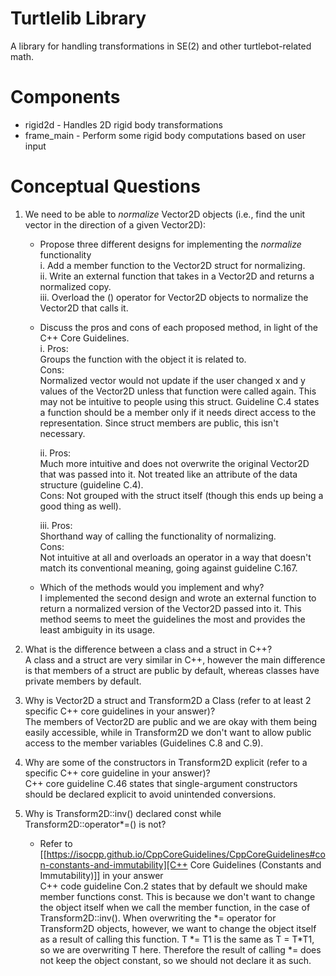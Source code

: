 # Turtlelib Library
A library for handling transformations in SE(2) and other turtlebot-related math.

# Components
- rigid2d - Handles 2D rigid body transformations
- frame_main - Perform some rigid body computations based on user input

# Conceptual Questions
1. We need to be able to _normalize_ Vector2D objects (i.e., find the unit vector in the direction of a given Vector2D):
   - Propose three different designs for implementing the _normalize_ functionality  
        i. Add a member function to the Vector2D struct for normalizing.  
        ii. Write an external function that takes in a Vector2D and returns a normalized copy.  
        iii. Overload the () operator for Vector2D objects to normalize the Vector2D that calls it.  

   - Discuss the pros and cons of each proposed method, in light of the C++ Core Guidelines.  
        i.      Pros:  
                Groups the function with the object it is related to.  
                Cons:  
                Normalized vector would not update if the user changed x and y values of the Vector2D unless that function were called again. This may not be intuitive to people using this struct. Guideline C.4 states a function should be a member only if it needs direct access to the representation. Since struct members are public, this isn't necessary.  

        ii.     Pros:  
                Much more intuitive and does not overwrite the original Vector2D that was passed into it. Not treated like an attribute of the data structure (guideline C.4).  
                Cons: Not grouped with the struct itself (though this ends up being a good thing as well).  

        iii.    Pros:  
                Shorthand way of calling the functionality of normalizing.  
                Cons:  
                Not intuitive at all and overloads an operator in a way that doesn't match its conventional meaning, going against guideline C.167.  


   - Which of the methods would you implement and why?  
        I implemented the second design and wrote an external function to return a normalized version of the Vector2D passed into it. This method seems to meet the guidelines the most and provides the least ambiguity in its usage.

2. What is the difference between a class and a struct in C++?  
    A class and a struct are very similar in C++, however the main difference is that members of a struct are public by default, 
    whereas classes have private members by default.  

3. Why is Vector2D a struct and Transform2D a Class (refer to at least 2 specific C++ core guidelines in your answer)?  
    The members of Vector2D are public and we are okay with them being easily accessible, while in Transform2D we don't want to 
    allow public access to the member variables (Guidelines C.8 and C.9).  

4. Why are some of the constructors in Transform2D explicit (refer to a specific C++ core guideline in your answer)?  
    C++ core guideline C.46 states that single-argument constructors should be declared explicit to avoid unintended conversions.  

5. Why is Transform2D::inv() declared const while Transform2D::operator*=() is not?
   - Refer to [[https://isocpp.github.io/CppCoreGuidelines/CppCoreGuidelines#con-constants-and-immutability][C++ Core Guidelines (Constants and Immutability)]] in your answer  
    C++ code guideline Con.2 states that by default we should make member functions const. This is because we don't want to change the object itself when we call the member function, in the case of Transform2D::inv(). When overwriting the \*= operator for Transform2D objects, however, we want to change the object itself as a result of calling this function. T \*= T1 is the same as T = T\*T1, so we are overwriting T here. Therefore the result of calling \*= does not keep the object constant, so we should not declare it as such.